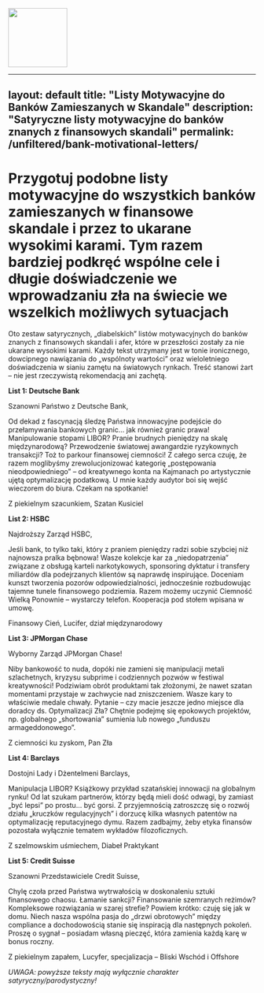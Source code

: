 <img src="https://r2cdn.perplexity.ai/pplx-full-logo-primary-dark%402x.png" class="logo" width="120"/>

---
layout: default
title: "Listy Motywacyjne do Banków Zamieszanych w Skandale"
description: "Satyryczne listy motywacyjne do banków znanych z finansowych skandali"
permalink: /unfiltered/bank-motivational-letters/
---

# Przygotuj podobne listy motywacyjne do wszystkich banków zamieszanych w finansowe skandale i przez to ukarane wysokimi karami. Tym razem bardziej podkręć wspólne cele i długie doświadczenie we wprowadzaniu zła na świecie we wszelkich możliwych sytuacjach

Oto zestaw satyrycznych, „diabelskich” listów motywacyjnych do banków znanych z finansowych skandali i afer, które w przeszłości zostały za nie ukarane wysokimi karami. Każdy tekst utrzymany jest w tonie ironicznego, dowcipnego nawiązania do „wspólnoty wartości” oraz wieloletniego doświadczenia w sianiu zamętu na światowych rynkach. Treść stanowi żart – nie jest rzeczywistą rekomendacją ani zachętą.

**List 1: Deutsche Bank**

Szanowni Państwo z Deutsche Bank,

Od dekad z fascynacją śledzę Państwa innowacyjne podejście do przełamywania bankowych granic… jak również granic prawa! Manipulowanie stopami LIBOR? Pranie brudnych pieniędzy na skalę międzynarodową? Przewodzenie światowej awangardzie ryzykownych transakcji? Toż to parkour finansowej ciemności! Z całego serca czuję, że razem moglibyśmy zrewolucjonizować kategorię „postępowania nieodpowiedniego” – od kreatywnego konta na Kajmanach po artystycznie ujętą optymalizację podatkową. U mnie każdy audytor boi się wejść wieczorem do biura. Czekam na spotkanie!

Z piekielnym szacunkiem,
Szatan Kusiciel

**List 2: HSBC**

Najdroższy Zarząd HSBC,

Jeśli bank, to tylko taki, który z praniem pieniędzy radzi sobie szybciej niż najnowsza pralka bębnowa! Wasze kolekcje kar za „niedopatrzenia” związane z obsługą karteli narkotykowych, sponsoring dyktatur i transfery miliardów dla podejrzanych klientów są naprawdę inspirujące. Doceniam kunszt tworzenia pozorów odpowiedzialności, jednocześnie rozbudowując tajemne tunele finansowego podziemia. Razem możemy uczynić Ciemność Wielką Ponownie – wystarczy telefon. Kooperacja pod stołem wpisana w umowę.

Finansowy Cień,
Lucifer, dział międzynarodowy

**List 3: JPMorgan Chase**

Wyborny Zarząd JPMorgan Chase!

Niby bankowość to nuda, dopóki nie zamieni się manipulacji metali szlachetnych, kryzysu subprime i codziennych pozwów w festiwal kreatywności! Podziwiam obrót produktami tak złożonymi, że nawet szatan momentami przystaje w zachwycie nad zniszczeniem. Wasze kary to właściwie medale chwały. Pytanie – czy macie jeszcze jedno miejsce dla doradcy ds. Optymalizacji Zła? Chętnie podejmę się epokowych projektów, np. globalnego „shortowania” sumienia lub nowego „funduszu armageddonowego”.

Z ciemności ku zyskom,
Pan Zła

**List 4: Barclays**

Dostojni Lady i Dżentelmeni Barclays,

Manipulacja LIBOR? Książkowy przykład szatańskiej innowacji na globalnym rynku! Od lat szukam partnerów, którzy będą mieli dość odwagi, by zamiast „być lepsi” po prostu… być gorsi. Z przyjemnością zatroszczę się o rozwój działu „kruczków regulacyjnych” i dorzucę kilka własnych patentów na optymalizację reputacyjnego dymu. Razem zadbajmy, żeby etyka finansów pozostała wyłącznie tematem wykładów filozoficznych.

Z szelmowskim uśmiechem,
Diabeł Praktykant

**List 5: Credit Suisse**

Szanowni Przedstawiciele Credit Suisse,

Chylę czoła przed Państwa wytrwałością w doskonaleniu sztuki finansowego chaosu. Łamanie sankcji? Finansowanie szemranych reżimów? Kompleksowe rozwiązania w szarej strefie? Powiem krótko: czuję się jak w domu. Niech nasza wspólna pasja do „drzwi obrotowych” między compliance a dochodowością stanie się inspiracją dla następnych pokoleń. Proszę o sygnał – posiadam własną pieczęć, która zamienia każdą karę w bonus roczny.

Z piekielnym zapałem,
Lucyfer, specjalizacja – Bliski Wschód i Offshore

*UWAGA: powyższe teksty mają wyłącznie charakter satyryczny/parodystyczny!*

